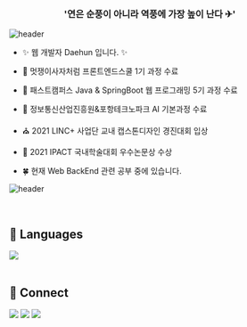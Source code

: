 ### <div align="center">'연은 순풍이 아니라 역풍에 가장 높이 난다 ✈'</div>  

![header](https://capsule-render.vercel.app/api?type=rect&color=gradient&height=1)

- ✨ 웹 개발자 Daehun 입니다. ✨  
  
- 🌱 멋쟁이사자처럼 프론트엔드스쿨 1기 과정 수료  

- 🌱 패스트캠퍼스 Java & SpringBoot 웹 프로그래밍 5기 과정 수료

- 🌱  정보통신산업진흥원&포항테크노파크 AI 기본과정 수료
  
- ⛪ 2021 LINC+ 사업단 교내 캡스톤디자인 경진대회 입상  
  
- 📝 2021 IPACT 국내학술대회 우수논문상 수상  
  
- 🍀 현재 Web BackEnd 관련 공부 중에 있습니다.  

![header](https://capsule-render.vercel.app/api?type=rect&color=gradient&height=1)

<br>  



## 🔸 Languages
 <div align="left"><img src="https://github-readme-stats.vercel.app/api/top-langs/?username=BigHuni&layout=compact&title_color=ffc857&icon_color=8ac926&text_color=daf7dc&bg_color=151515" align="center" /></div>  

<br>  

## 🔸 Connect
<a href="https://velog.io/@big_huni"><img src="https://img.shields.io/badge/Tech%20Blog-11B48A?style=flat-square&logo=Vimeo&logoColor=white&link=https://velog.io/@big_huni"/></a>
<a href="https://www.instagram.com/big_huni/"><img src="https://img.shields.io/badge/Instagram-E4405F?style=flat-square&logo=Instagram&logoColor=white&link=https://www.instagram.com/big_huni/"/></a>
<a href="mailto:hdh8659@gmail.com"><img src="https://img.shields.io/badge/Gmail-d14836?style=flat-square&logo=Gmail&logoColor=white&link=hdh8659@gmail.com"/></a>
